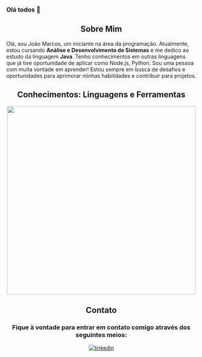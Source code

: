 ### Olá todos 👋

<!--Languages and Tools Section-->       
<h2 align="center"><strong>Sobre Mim</strong></h2>
<p align="left">Olá, sou João Marcos, um iniciante na área da programação. Atualmente, estou cursando <strong>Análise e Desenvolvimento de Sistemas</strong> e me dedico ao estudo da linguagem <strong>Java</strong>. Tenho conhecimentos em outras linguagens que já tive oportunidade de aplicar como Node.js, Python. Sou uma pessoa com muita vontade em aprender! Estou sempre em busca de desafios e oportunidades para aprimorar minhas habilidades e contribuir para projetos.
</p>

<h2 align="center"><strong>Conhecimentos: Linguagens e Ferramentas</strong></h2>
<p align="center">
<img width="500px" src="https://skillicons.dev/icons?i=java,spring,python,nodejs,react,javascript,html,css,git,github,mysql,mongodb,postgresql,vscode,eclipse,idea&perline=10" />
</p>

<h2 align="center"><strong>Contato</strong></h2>
<h3 align="center">Fique à vontade para entrar em contato comigo através dos seguintes meios: </h3>


<div align="center">
 <a href="https://www.linkedin.com/in/jao1cardoso" target="_blank">
<img src=https://img.shields.io/badge/linkedin-%231E77B5.svg?&style=for-the-badge&logo=linkedin&logoColor=white alt=linkedin style="margin-bottom: 5px;" />
</a>
</div>
